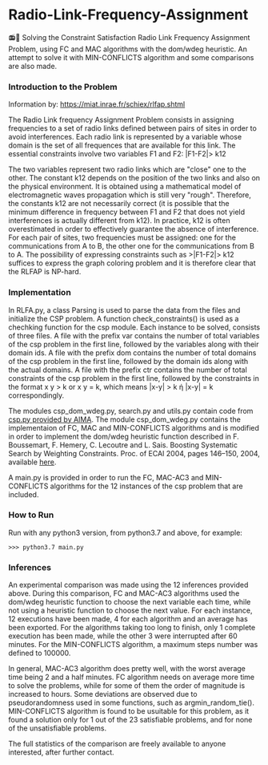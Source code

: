 # Radio-Link-Frequency-Assignment
📻📡 Solving the Constraint Satisfaction Radio Link Frequency Assignment Problem, using FC and MAC algorithms with the dom/wdeg heuristic. An attempt to solve it with MIN-CONFLICTS algorithm and some comparisons are also made. 

### Introduction to the Problem

Information by: https://miat.inrae.fr/schiex/rlfap.shtml

The Radio Link frequency Assignment Problem consists in assigning frequencies to a set of radio links defined between pairs of sites in order to avoid interferences. Each radio link is represented by a variable whose domain is the set of all frequences that are available for this link. The essential constraints involve two variables F1 and F2:
|F1-F2|> k12

The two variables represent two radio links which are "close" one to the other. The constant k12 depends on the position of the two links and also on the physical environment. It is obtained using a mathematical model of electromagnetic waves propagation which is still very "rough". Therefore, the constants k12 are not necessarily correct (it is possible that the minimum difference in frequency between F1 and F2 that does not yield interferences is actually different from k12). In practice, k12 is often overestimated in order to effectively guarantee the absence of interference. For each pair of sites, two frequencies must be assigned: one for the communications from A to B, the other one for the communications from B to A. The possibility of expressing constraints such as >|F1-F2|> k12 suffices to express the graph coloring problem and it is therefore clear that the RLFAP is NP-hard.

### Implementation

In RLFA.py, a class Parsing is used to parse the data from the files and initialize the CSP problem. A function check_constraints() is used as a chechking function for the csp module.
Each instance to be solved, consists of three files. A file with the prefix var contains the number of total variables of the csp problem in the first line, followed by the variables along with their domain ids. A file with the prefix dom contains the number of total domains of the csp problem in the first line, followed by the domain ids along with the actual domains. A file with the prefix ctr contains the number of total constraints of the csp problem in the first line, followed by the constraints in the format x y > k or x y = k, which means |x-y| > k ή |x-y| = k correspondingly.

The modules csp_dom_wdeg.py, search.py and utils.py contain code from [csp.py provided by AIMA](https://github.com/aimacode/aima-python).
The module csp_dom_wdeg.py contains the implementaion of FC, MAC and MIN-CONFLICTS algorithms and is modified in order to implement the dom/wdeg heuristic function described in F. Boussemart, F. Hemery, C. Lecoutre and L. Sais. Boosting Systematic Search by Weighting Constraints. Proc. of ECAI 2004, pages 146–150, 2004, available [here](http://www.frontiersinai.com/ecai/ecai2004/ecai04/pdf/p0146.pdf).

A main.py is provided in order to run the FC, MAC-AC3 and MIN-CONFLICTS algorithms for the 12 instances of the csp problem that are included.

### How to Run

Run with any python3 version, from python3.7 and above, for example:

```
>>> python3.7 main.py
```

### Inferences

An experimental comparison was made using the 12 inferences provided above. During this comparison, FC and MAC-AC3 algorithms used the dom/wdeg heuristic function to choose the next variable each time, while not using a heuristic function to choose the next value. For each instance, 12 executions have been made, 4 for each algorithm and an average has been exported. For the algorithms taking too long to finish, only 1 complete execution has been made, while the other 3 were interrupted after 60 minutes. For the MIN-CONFLICTS algorithm, a maximum steps number was defined to 100000.

In general, MAC-AC3 algorithm does pretty well, with the worst average time being 2 and a half minutes.
FC algorithm needs on average more time to solve the problems, while for some of them the order of magnitude is increased to hours.
Some deviations are observed due to pseudorandomness used in some functions, such as argmin_random_tie().
MIN-CONFLICTS algorithm is found to be usuitable for this problem, as it found a solution only for 1 out of the 23 satisfiable problems, and for none of the unsatisfiable problems.

The full statistics of the comparison are freely available to anyone interested, after further contact.

